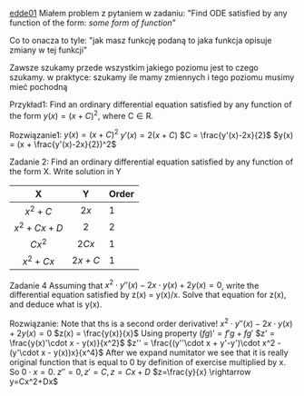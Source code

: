 [edde01](Lectures/edde01.pdf)
Miałem problem z pytaniem w zadaniu:
"Find ODE satisfied by any function of the form: *some form of function*"

Co to onacza to tyle:
"jak masz funkcję podaną to jaka funkcja opisuje zmiany w tej funkcji"

Zawsze szukamy przede wszystkim jakiego poziomu jest to czego szukamy. w praktyce: szukamy ile mamy zmiennych i tego poziomu musimy mieć pochodną 

Przykład1: 
Find an ordinary differential equation satisfied by any function of the form $y(x) = (x + C)^2 \text{, where C}\in \text{R}$.

Rozwiązanie1:
$y(x) = (x+C)^2$
$y'(x) = 2(x+C)$
$C = \frac{y'(x)-2x}{2}$
$y(x) = (x + \frac{y'(x)-2x}{2})^2$


Zadanie 2:
Find an ordinary differential equation satisfied by any function of the form X. Write solution in Y

|X|Y|Order|
|:-:|:-:|-|
|$x^2+C$|$2x$|1|
|$x^2+Cx+D$|$2$|2|
|$Cx^2$|$2Cx$|1|
|$x^2+Cx$|$2x+C$|1|

Zadanie 4
Assuming that $x^2\cdot y''(x)-2x \cdot y(x) + 2y(x) = 0$, write the differential equation satisfied by z(x) = y(x)/x. Solve that equation for z(x), and deduce what is y(x).

Rozwiązanie:
Note that ths is a second order derivative!
$x^2\cdot y''(x)-2x \cdot y(x) + 2y(x) = 0$
$z(x) = \frac{y(x)}{x}$
Using property $(fg)' = f'g + fg'$ 
$z' = \frac{y(x)'\cdot x - y(x)}{x^2}$
$z'' = \frac{(y''\cdot x + y'-y')\cdot x^2 - (y'\cdot x - y(x))x}{x^4}$
After we expand numitator we see that it is really original function that is equal to 0 by definition of exercise multiplied by x. So $0\cdot x=0$. $z''=0, z'=C, z=Cx+D$
$z=\frac{y}{x} \rightarrow y=Cx^2+Dx$

